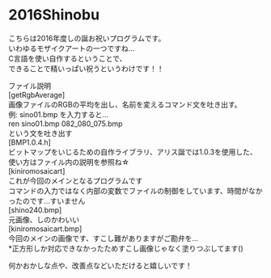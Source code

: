 # 2016Shinobu
こちらは2016年度しの誕お祝いプログラムです。  
いわゆるモザイクアートの一つですね...  
C言語を使い自作するということで、  
できることで精いっぱい祝うというわけです！！  
  
ファイル説明  
[getRgbAverage]  
画像ファイルのRGBの平均を出し、名前を変えるコマンド文を吐き出す。  
例: sino01.bmp を入力すると...  
ren sino01.bmp 082_080_075.bmp  
という文を吐き出す  
[BMP1.0.4.h]  
ビットマップをいじるための自作ライブラリ、アリス誕では1.0.3を使用した、使い方はファイル内の説明を参照ね☆  
[kiniromosaicart]  
これが今回のメインとなるプログラムです  
コマンドの入力ではなく内部の変数でファイルの制御をしています、時間がなかったのです...すいません  
[shino240.bmp]  
元画像、しのかわいい  
[kiniromosaicart.bmp]  
今回のメインの画像です、すこし難がありますがご勘弁を...  
*正方形しか対応できなかったためすこし画像じゃなく塗りつぶしてます()  
  
何かおかしな点や、改善点などいただけると嬉しいです！  
